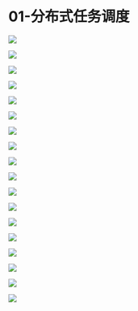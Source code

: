 # 01-分布式任务调度

![](/images/task/幻灯片1.JPG)

![](/images/task/幻灯片2.JPG)

![](/images/task/幻灯片3.JPG)

![](/images/task/幻灯片4.JPG)

![](/images/task/幻灯片5.JPG)

![](/images/task/幻灯片6.JPG)

![](/images/task/幻灯片7.JPG)

![](/images/task/幻灯片8.JPG)

![](/images/task/幻灯片9.JPG)

![](/images/task/幻灯片10.JPG)

![](/images/task/幻灯片11.JPG)

![](/images/task/幻灯片12.JPG)

![](/images/task/幻灯片13.JPG)

![](/images/task/幻灯片14.JPG)

![](/images/task/幻灯片15.JPG)

![](/images/task/幻灯片16.JPG)

![](/images/task/幻灯片17.JPG)

![](/images/task/幻灯片18.JPG)